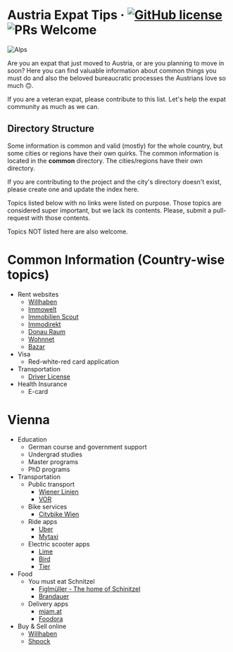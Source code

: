 # Austria Expat Tips &middot; [![GitHub license](https://img.shields.io/badge/license-MIT-blue.svg)](https://github.com/brunojppb/austria-expat-tips/blob/master/LICENSE) ![PRs Welcome](https://img.shields.io/badge/PRs-welcome-brightgreen.svg)

![Alps](./img/header.jpg)

Are you an expat that just moved to Austria, or are you planning to move in soon? Here you can find valuable information about common things you must do and also the beloved bureaucratic processes the Austrians love so much 🙃.  

If you are a veteran expat, please contribute to this list. Let's help the expat community as much as we can.  

## Directory Structure

Some information is common and valid (mostly) for the whole country, but some cities or regions have their own quirks. The common information is located in the **common** directory. The cities/regions have their own directory.  

If you are contributing to the project and the city's directory doesn't exist, please create one and update the index here.  

Topics listed below with no links were listed on purpose. Those topics are considered super important, but we lack its contents. Please, submit a pull-request with those contents.  
  
Topics NOT listed here are also welcome.

# Common Information (Country-wise topics)
* Rent websites
  - [Willhaben](https://www.willhaben.at/iad/immobilien/)
  - [Immowelt](https://www.immowelt.at/)
  - [Immobilien Scout](https://www.immobilienscout24.at/)
  - [Immodirekt](https://www.immodirekt.at/)
  - [Donau Raum](http://www.donau-raum.at/)
  - [Wohnnet](https://www.wohnnet.at/)
  - [Bazar](http://www.bazar.at/)
* Visa
  - Red-white-red card application
* Transportation
  - [Driver License](./common/driver-license.md)
* Health Insurance
  - E-card

# Vienna
* Education
  - German course and government support
  - Undergrad studies
  - Master programs
  - PhD programs
* Transportation
  - Public transport
    - [Wiener Linien](https://www.wienerlinien.at)
    - [VOR](https://www.vor.at/)
  - Bike services
    - [Citybike Wien](https://www.citybikewien.at/en/)
  - Ride apps
    - [Uber](https://www.uber.com/at/de/)
    - [Mytaxi](https://mytaxi.com/at/)
  - Electric scooter apps
    - [Lime](https://www.li.me/electric-scooter)
    - [Bird](https://www.bird.co/)
    - [Tier](https://www.tier.app/)
* Food
  - You must eat Schnitzel
    - [Figlmüller - The home of Schinitzel](https://figlmueller.at/en/)
    - [Brandauer](https://www.bierig.at/)
  - Delivery apps
    - [mjam.at](https://www.mjam.net/)
    - [Foodora](https://www.foodora.at/en/city/wien)
* Buy & Sell online
  - [Willhaben](https://willhaben.at)
  - [Shpock](https://www.shpock.com/de-at)
